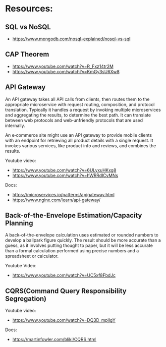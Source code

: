 # Resources:

## SQL vs NoSQL
- https://www.mongodb.com/nosql-explained/nosql-vs-sql

## CAP Theorem
- https://www.youtube.com/watch?v=R_Fxz14tr2M
- https://www.youtube.com/watch?v=KmGy3sU6Xw8

## API Gateway

An API gateway takes all API calls from clients, then routes them to the appropriate microservice with request routing, composition, and protocol translation. Typically it handles a request by invoking multiple microservices and aggregating the results, to determine the best path. It can translate between web protocols and web‑unfriendly protocols that are used internally.

An e‑commerce site might use an API gateway to provide mobile clients with an endpoint for retrieving all product details with a single request. It invokes various services, like product info and reviews, and combines the results.

Youtube video:
- https://www.youtube.com/watch?v=6ULyxuHKxg8
- https://www.youtube.com/watch?v=hWRRdICvMNs

Docs:
- https://microservices.io/patterns/apigateway.html
- https://www.nginx.com/learn/api-gateway/


## Back-of-the-Envelope Estimation/Capacity Planning

A back-of-the-envelope calculation uses estimated or rounded numbers to develop a ballpark figure quickly. The result should be more accurate than a guess, as it involves putting thought to paper, but it will be less accurate than a formal calculation performed using precise numbers and a spreadsheet or calculator.

Youtube Video:

- https://www.youtube.com/watch?v=UC5xf8FbdJc


## CQRS(Command Query Responsibility Segregation)

Youtube video:
- https://www.youtube.com/watch?v=DQ3D_mplIgY

Docs:
- https://martinfowler.com/bliki/CQRS.html
